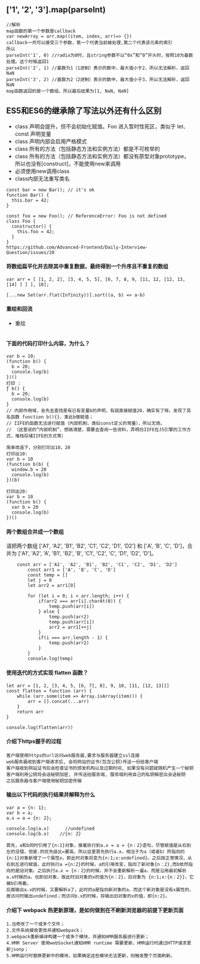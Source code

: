 <!--
 * @Date: 2020-04-13 09:53:56
 * @LastEditors: PoloHuang
 * @LastEditTime: 2020-05-09 14:14:52
 -->
## ['1', '2', '3'].map(parseInt)
```
//解析
map函数的第一个参数是callback
var newArray = arr.map((item, index, arr)=> {})
callback一共可以接受三个参数，第一个代表当前被处理,第二个代表该元素的索引
所以
parseInt('1', 0) //radix为0时，且string参数不以“0x”和“0”开头时，按照10为基数处理。这个时候返回1
parseInt('2', 1) //基数为1（1进制）表示的数中，最大值小于2，所以无法解析，返回NaN
parseInt('3', 2) //基数为2（2进制）表示的数中，最大值小于3，所以无法解析，返回NaN
map函数返回的是一个数组，所以最后结果为[1, NaN, NaN]
```

## ES5和ES6的继承除了写法以外还有什么区别
* class 声明会提升，但不会初始化赋值。Foo 进入暂时性死区，类似于 let、const 声明变量
* class 声明内部会启用严格模式
* class 所有的方法（包括静态方法和实例方法）都是不可枚举的
* class 所有的方法（包括静态方法和实例方法）都没有原型对象prototype，所以也没有[construct]，不能使用new来调用
* 必须使用new调用class
* class内部无法重写类名
```
const bar = new Bar(); // it's ok
function Bar() {
  this.bar = 42;
}

const foo = new Foo(); // ReferenceError: Foo is not defined
class Foo {
  constructor() {
    this.foo = 42;
  }
}
https://github.com/Advanced-Frontend/Daily-Interview-Question/issues/20
```
#### 将数组扁平化并去除其中重复数据，最终得到一个升序且不重复的数组
```
var arr = [ [1, 2, 2], [3, 4, 5, 5], [6, 7, 8, 9, [11, 12, [12, 13, [14] ] ] ], 10];

[...new Set(arr.flat(Infinity))].sort((a, b) => a-b)
```
#### 重绘和回流
* 重绘
```
```
#### 下面的代码打印什么内容，为什么？
```
var b = 10;
(function b() {
  b = 20;
  console.log(b)
})()
打印 : 
ƒ b() {
  b = 20;
  console.log(b)
}
// 内部作用域，会先去查找是有已有变量b的声明，有就直接赋值20，确实有了呀。发现了具名函数 function b(){}，拿此b做赋值；
// IIFE的函数无法进行赋值（内部机制，类似const定义的常量），所以无效。
// （这里说的“内部机制”，想搞清楚，需要去查阅一些资料，弄明白IIFE在JS引擎的工作方式，堆栈存储IIFE的方式等）

简单改造下，分别打印出10，20
打印出10:
var b = 10
(function b(b) {
  window.b = 20
  console.log(b)
})(b)

打印出20:
var b = 10
(function b() {
  var b = 20
  console.log(b)
})()
```
#### 两个数组合并成一个数组
请把两个数组 ['A1', 'A2', 'B1', 'B2', 'C1', 'C2', 'D1', 'D2'] 和 ['A', 'B', 'C', 'D']，合并为 ['A1', 'A2', 'A', 'B1', 'B2', 'B', 'C1', 'C2', 'C', 'D1', 'D2', 'D']。
```
    const arr = ['A1', 'A2', 'B1', 'B2', 'C1', 'C2', 'D1', 'D2']
		const arr1 = ['A', 'B', 'C', 'D']
		const temp = []
		let j = 0
		let arr2 = arr1[0]
		
		for (let i = 0; i < arr.length; i++) {
			if(arr2 === arr[i].charAt(0)) {
				temp.push(arr[i])
			} else {
				temp.push(arr2)
				temp.push(arr[i])
				arr2 = arr1[++j]
			}
			if(i === arr.length - 1) {
				temp.push(arr2)
			}
		}
		console.log(temp)
```

#### 使用迭代的方式实现 flatten 函数？
```
let arr = [1, 2, [3, 4, 5, [6, 7], 8], 9, 10, [11, [12, 13]]]
const flatten = function (arr) {
    while (arr.some(item => Array.isArray(item))) {
        arr = [].concat(...arr)
    }
    return arr
}

console.log(flatten(arr))
```
#### 介绍下https握手的过程
```
客户端使用https的url访问web服务器,要求与服务器建立ssl连接
web服务器收到客户端请求后, 会将网站的证书(包含公钥)传送一份给客户端
客户端收到网站证书后会检查证书的颁发机构以及过期时间, 如果没有问题就随机产生一个秘钥
客户端利用公钥将会话秘钥加密, 并传送给服务端, 服务端利用自己的私钥解密出会话秘钥
之后服务器与客户端使用秘钥加密传输
```
#### 输出以下代码的执行结果并解释为什么
```
var a = {n: 1};
var b = a;
a.x = a = {n: 2};

console.log(a.x) 	  //undefined
console.log(b.x)    //{n: 2}

首先，a和b同时引用了{n:1}对象，接着执行到a.x = a = {n：2}语句，尽管赋值是从右到左的没错，但是.的优先级比=要高，所以这里首先执行a.x，相当于为a（或者b）所指向的{n:1}对象新增了一个属性x，即此时对象将变为{n:1;x:undefined}。之后按正常情况，从右到左进行赋值，此时执行a ={n:2}的时候，a的引用改变，指向了新对象{n：2},而b依然指向的是旧对象。之后执行a.x = {n：2}的时候，并不会重新解析一遍a，而是沿用最初解析a.x时候的a，也即旧对象，故此时旧对象的x的值为{n：2}，旧对象为 {n:1;x:{n：2}}，它被b引用着。
后面输出a.x的时候，又要解析a了，此时的a是指向新对象的a，而这个新对象是没有x属性的，故访问时输出undefined；而访问b.x的时候，将输出旧对象的x的值，即{n:2}。
```
#### 介绍下 webpack 热更新原理，是如何做到在不刷新浏览器的前提下更新页面
```
1.当修改了一个或多个文件；
2.文件系统接收更改并通知webpack；
3.webpack重新编译构建一个或多个模块，并通知HMR服务器进行更新；
4.HMR Server 使用webSocket通知HMR runtime 需要更新，HMR运行时通过HTTP请求更新jsonp；
5.HMR运行时替换更新中的模块，如果确定这些模块无法更新，则触发整个页面刷新。
``` 


